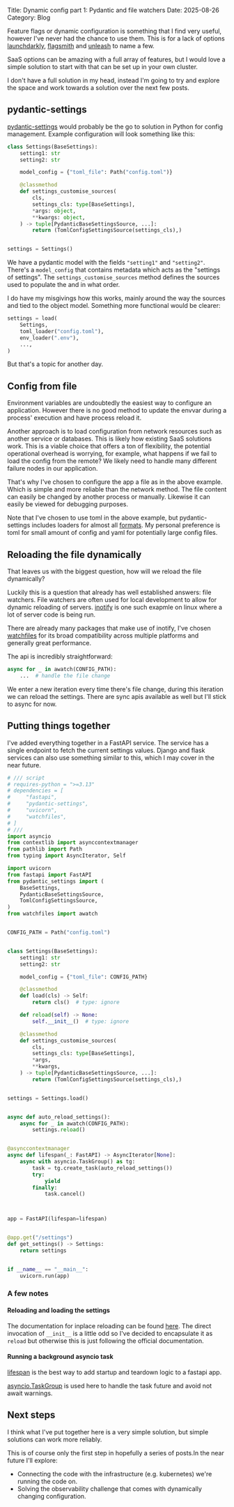 Title: Dynamic config part 1: Pydantic and file watchers
Date: 2025-08-26
Category: Blog

Feature flags or dynamic configuration is something that I find very useful, however I've never had the chance to use them. This is for a lack of options [launchdarkly](https://launchdarkly.com/), [flagsmith](https://www.flagsmith.com/) and [unleash](https://www.getunleash.io/) to name a few. 

SaaS options can be amazing with a full array of features, but I would love a simple solution to start with that can be set up in your own cluster.

I don't have a full solution in my head, instead I'm going to try and explore the space and work towards a solution over the next few posts.

## pydantic-settings

[pydantic-settings](https://docs.pydantic.dev/latest/concepts/pydantic_settings/) would probably be the go to solution in Python for config management. Example configuration will look something like this:

```py
class Settings(BaseSettings):
    setting1: str
    setting2: str

    model_config = {"toml_file": Path("config.toml")}

    @classmethod
    def settings_customise_sources(
        cls,
        settings_cls: type[BaseSettings],
        *args: object,
        **kwargs: object,
    ) -> tuple[PydanticBaseSettingsSource, ...]:
        return (TomlConfigSettingsSource(settings_cls),)


settings = Settings()
```

We have a pydantic model with the fields `"setting1"` and `"setting2"`. There's a `model_config` that contains metadata which acts as the "settings of settings". The `settings_customise_sources` method defines the sources used to populate the and in what order. 

I do have my misgivings how this works, mainly around the way the sources and tied to the object model. Something more functional would be clearer:

```py
settings = load(
    Settings,
    toml_loader("config.toml"),
    env_loader(".env"),
    ...,
)
```
But that's a topic for another day. 

## Config from file
Environment variables are undoubtedly the easiest way to configure an application. However there is no good method to update the envvar during a process' execution and have process reload it. 

Another approach is to load configuration from network resources such as another service or databases. This is likely how existing SaaS solutions work. This is a viable choice that offers a ton of flexibility, the potential operational overhead is worrying, for example, what happens if we fail to load the config from the remote? We likely need to handle many different failure nodes in our application.

That's why I've chosen to configure the app a file as in the above example. Which is simple and more reliable than the network method. The file content can easily be changed by another process or manually. Likewise it can easily be viewed for debugging purposes.

Note that I've chosen to use toml in the above example, but pydantic-settings includes loaders for almost all [formats](https://docs.pydantic.dev/latest/concepts/pydantic_settings/#other-settings-source). My personal preference is toml for small amount of config and yaml for potentially large config files. 

## Reloading the file dynamically
That leaves us with the biggest question, how will we reload the file dynamically? 

Luckily this is a question that already has well established answers: file watchers. File watchers are often used for local development to allow for dynamic reloading of servers. [inotify](https://man7.org/linux/man-pages/man7/inotify.7.html) is one such exapmle on linux where a lot of server code is being run.

There are already many packages that make use of inotify, I've chosen [watchfiles](https://watchfiles.helpmanual.io/) for its broad compatibility across multiple platforms and generally great performance.

The api is incredibly straightforward:

```py
async for _ in awatch(CONFIG_PATH):
    ...  # handle the file change
```

We enter a new iteration every time there's file change, during this iteration we can reload the settings. There are sync apis available as well but I'll stick to async for now. 

## Putting things together
I've added everything together in a FastAPI service. The service has a single endpoint to fetch the current settings values. Django and flask services can also use something similar to this, which I may cover in the near future.

```py
# /// script
# requires-python = ">=3.13"
# dependencies = [
#     "fastapi",
#     "pydantic-settings",
#     "uvicorn",
#     "watchfiles",
# ]
# ///
import asyncio
from contextlib import asynccontextmanager
from pathlib import Path
from typing import AsyncIterator, Self

import uvicorn
from fastapi import FastAPI
from pydantic_settings import (
    BaseSettings,
    PydanticBaseSettingsSource,
    TomlConfigSettingsSource,
)
from watchfiles import awatch


CONFIG_PATH = Path("config.toml")


class Settings(BaseSettings):
    setting1: str
    setting2: str

    model_config = {"toml_file": CONFIG_PATH}

    @classmethod
    def load(cls) -> Self:
        return cls()  # type: ignore

    def reload(self) -> None:
        self.__init__()  # type: ignore

    @classmethod
    def settings_customise_sources(
        cls,
        settings_cls: type[BaseSettings],
        *args,
        **kwargs,
    ) -> tuple[PydanticBaseSettingsSource, ...]:
        return (TomlConfigSettingsSource(settings_cls),)


settings = Settings.load()


async def auto_reload_settings():
    async for _ in awatch(CONFIG_PATH):
        settings.reload()


@asynccontextmanager
async def lifespan(_: FastAPI) -> AsyncIterator[None]:
    async with asyncio.TaskGroup() as tg:
        task = tg.create_task(auto_reload_settings())
        try:
            yield
        finally:
            task.cancel()



app = FastAPI(lifespan=lifespan)


@app.get("/settings")
def get_settings() -> Settings:
    return settings


if __name__ == "__main__":
    uvicorn.run(app)

```

### A few notes
#### Reloading and loading the settings
The documentation for inplace reloading can be found [here](https://docs.pydantic.dev/latest/concepts/pydantic_settings/#in-place-reloading). The direct invocation of `__init__` is a little odd so I've decided to encapsulate it as `reload` but otherwise this is just following the official documentation.

#### Running a background asyncio task
[lifespan](https://fastapi.tiangolo.com/advanced/events/#use-case) is the best way to add startup and teardown logic to a fastapi app. 

[asyncio.TaskGroup](https://docs.python.org/3/library/asyncio-task.html#task-groups) is used here to handle the task future and avoid not await warnings. 

## Next steps
I think what I've put together here is a very simple solution, but simple solutions can work more reliably. 

This is of course only the first step in hopefully a series of posts.In the near future I'll explore:

- Connecting the code with the infrastructure (e.g. kubernetes) we're running the code on. 
- Solving the observability challenge that comes with dynamically changing configuration.
